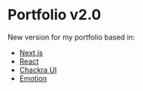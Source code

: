# Portfolio v2.0

New version for my portfolio based in:

- [Next.js](https://nextjs.org/)
- [React](https://reactjs.org/)
- [Chackra UI](https://chakra-ui.com/)
- [Emotion](https://emotion.sh/docs/introduction)
